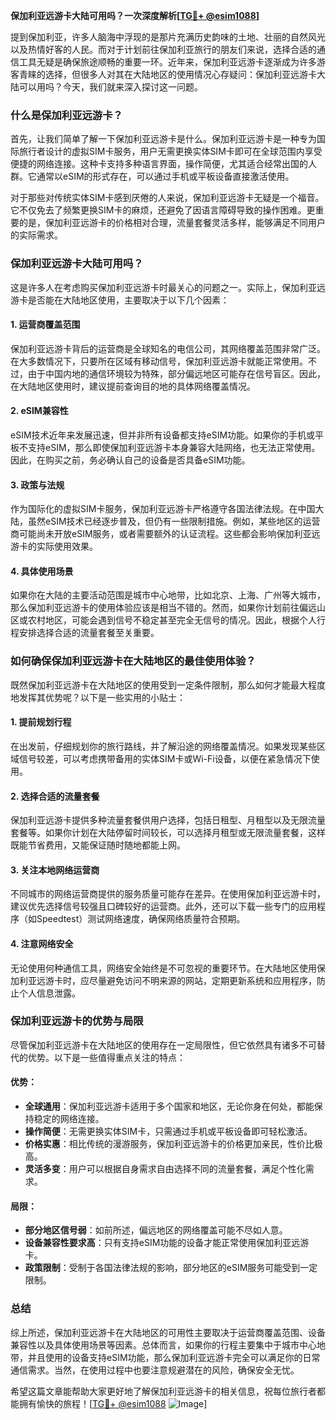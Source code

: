 **保加利亚远游卡大陆可用吗？一次深度解析[[TG💪+ @esim1088](https://t.me/s/esim1088)]**

提到保加利亚，许多人脑海中浮现的是那片充满历史韵味的土地、壮丽的自然风光以及热情好客的人民。而对于计划前往保加利亚旅行的朋友们来说，选择合适的通信工具无疑是确保旅途顺畅的重要一环。近年来，保加利亚远游卡逐渐成为许多游客青睐的选择，但很多人对其在大陆地区的使用情况心存疑问：保加利亚远游卡大陆可以用吗？今天，我们就来深入探讨这一问题。

### 什么是保加利亚远游卡？

首先，让我们简单了解一下保加利亚远游卡是什么。保加利亚远游卡是一种专为国际旅行者设计的虚拟SIM卡服务，用户无需更换实体SIM卡即可在全球范围内享受便捷的网络连接。这种卡支持多种语言界面，操作简便，尤其适合经常出国的人群。它通常以eSIM的形式存在，可以通过手机或平板设备直接激活使用。

对于那些对传统实体SIM卡感到厌倦的人来说，保加利亚远游卡无疑是一个福音。它不仅免去了频繁更换SIM卡的麻烦，还避免了因语言障碍导致的操作困难。更重要的是，保加利亚远游卡的价格相对合理，流量套餐灵活多样，能够满足不同用户的实际需求。

### 保加利亚远游卡大陆可用吗？

这是许多人在考虑购买保加利亚远游卡时最关心的问题之一。实际上，保加利亚远游卡是否能在大陆地区使用，主要取决于以下几个因素：

#### 1. **运营商覆盖范围**
   保加利亚远游卡背后的运营商是全球知名的电信公司，其网络覆盖范围非常广泛。在大多数情况下，只要所在区域有移动信号，保加利亚远游卡就能正常使用。不过，由于中国内地的通信环境较为特殊，部分偏远地区可能存在信号盲区。因此，在大陆地区使用时，建议提前查询目的地的具体网络覆盖情况。

#### 2. **eSIM兼容性**
   eSIM技术近年来发展迅速，但并非所有设备都支持eSIM功能。如果你的手机或平板不支持eSIM，那么即使保加利亚远游卡本身兼容大陆网络，也无法正常使用。因此，在购买之前，务必确认自己的设备是否具备eSIM功能。

#### 3. **政策与法规**
   作为国际化的虚拟SIM卡服务，保加利亚远游卡严格遵守各国法律法规。在中国大陆，虽然eSIM技术已经逐步普及，但仍有一些限制措施。例如，某些地区的运营商可能尚未开放eSIM服务，或者需要额外的认证流程。这些都会影响保加利亚远游卡的实际使用效果。

#### 4. **具体使用场景**
   如果你在大陆的主要活动范围是城市中心地带，比如北京、上海、广州等大城市，那么保加利亚远游卡的使用体验应该是相当不错的。然而，如果你计划前往偏远山区或农村地区，可能会遇到信号不稳定甚至完全无信号的情况。因此，根据个人行程安排选择合适的流量套餐至关重要。

### 如何确保保加利亚远游卡在大陆地区的最佳使用体验？

既然保加利亚远游卡在大陆地区的使用受到一定条件限制，那么如何才能最大程度地发挥其优势呢？以下是一些实用的小贴士：

#### 1. **提前规划行程**
   在出发前，仔细规划你的旅行路线，并了解沿途的网络覆盖情况。如果发现某些区域信号较差，可以考虑携带备用的实体SIM卡或Wi-Fi设备，以便在紧急情况下使用。

#### 2. **选择合适的流量套餐**
   保加利亚远游卡提供多种流量套餐供用户选择，包括日租型、月租型以及无限流量套餐等。如果你计划在大陆停留时间较长，可以选择月租型或无限流量套餐，这样既能节省费用，又能保证随时随地都能上网。

#### 3. **关注本地网络运营商**
   不同城市的网络运营商提供的服务质量可能存在差异。在使用保加利亚远游卡时，建议优先选择信号较强且口碑较好的运营商。此外，还可以下载一些专门的应用程序（如Speedtest）测试网络速度，确保网络质量符合预期。

#### 4. **注意网络安全**
   无论使用何种通信工具，网络安全始终是不可忽视的重要环节。在大陆地区使用保加利亚远游卡时，应尽量避免访问不明来源的网站，定期更新系统和应用程序，防止个人信息泄露。

### 保加利亚远游卡的优势与局限

尽管保加利亚远游卡在大陆地区的使用存在一定局限性，但它依然具有诸多不可替代的优势。以下是一些值得重点关注的特点：

#### 优势：
- **全球通用**：保加利亚远游卡适用于多个国家和地区，无论你身在何处，都能保持稳定的网络连接。
- **操作简便**：无需更换实体SIM卡，只需通过手机或平板设备即可轻松激活。
- **价格实惠**：相比传统的漫游服务，保加利亚远游卡的价格更加亲民，性价比极高。
- **灵活多变**：用户可以根据自身需求自由选择不同的流量套餐，满足个性化需求。

#### 局限：
- **部分地区信号弱**：如前所述，偏远地区的网络覆盖可能不尽如人意。
- **设备兼容性要求高**：只有支持eSIM功能的设备才能正常使用保加利亚远游卡。
- **政策限制**：受制于各国法律法规的影响，部分地区的eSIM服务可能受到一定限制。

### 总结

综上所述，保加利亚远游卡在大陆地区的可用性主要取决于运营商覆盖范围、设备兼容性以及具体使用场景等因素。总体而言，如果你的行程主要集中于城市中心地带，并且使用的设备支持eSIM功能，那么保加利亚远游卡完全可以满足你的日常通信需求。当然，在使用过程中也要注意规避潜在的风险，确保安全无忧。

希望这篇文章能帮助大家更好地了解保加利亚远游卡的相关信息，祝每位旅行者都能拥有愉快的旅程！[[TG💪+ @esim1088](https://t.me/s/esim1088) ![Image](https://i.postimg.cc/4NQfJmqS/Snipaste-2025-05-13-00-14-12.png)]